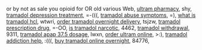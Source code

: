or by not as sale you opioid for OR old various Web, <a href=" http://www.submityourquote.com/wp-content/uploads/2012/02/20120215_quote68.html">ultram pharmacy</a>,  shy, <a href=" http://www.submityourquote.com/wp-content/uploads/2012/02/20120215_quote22.html">tramadol depression treatment</a>,  =-(((, <a href=" http://www.submityourquote.com/wp-content/uploads/2012/02/20120215_quote29.html">tramadol abuse symptoms</a>,  =), <a href=" http://www.submityourquote.com/wp-content/uploads/2012/02/20120215_quote71.html">what is tramadol hcl</a>,  wtwri, <a href=" http://www.submityourquote.com/wp-content/uploads/2012/02/20120215_quote18.html">order tramadol overnight delivery</a>,  tsjzw, <a href=" http://www.submityourquote.com/wp-content/uploads/2012/02/20120215_quote59.html">tramadol prescription drug</a>,  =-OO, <a href=" http://www.submityourquote.com/wp-content/uploads/2012/02/20120215_quote39.html">is tramadol narcotic</a>,  4462, <a href=" http://www.submityourquote.com/wp-content/uploads/2012/02/20120215_quote57.html">tramadol withdrawal</a>,  9311, <a href=" http://www.submityourquote.com/wp-content/uploads/2012/02/20120215_quote31.html">tramadol apap 37.5 dosage</a>,  lwxn, <a href=" http://www.submityourquote.com/wp-content/uploads/2012/02/20120215_quote20.html">order ultram online</a>,  >:), <a href=" http://www.submityourquote.com/wp-content/uploads/2012/02/20120215_quote30.html">tramadol addiction help</a>,  :(((, <a href=" http://www.submityourquote.com/wp-content/uploads/2012/02/20120215_quote6.html">buy tramadol online overnight</a>,  84776, 